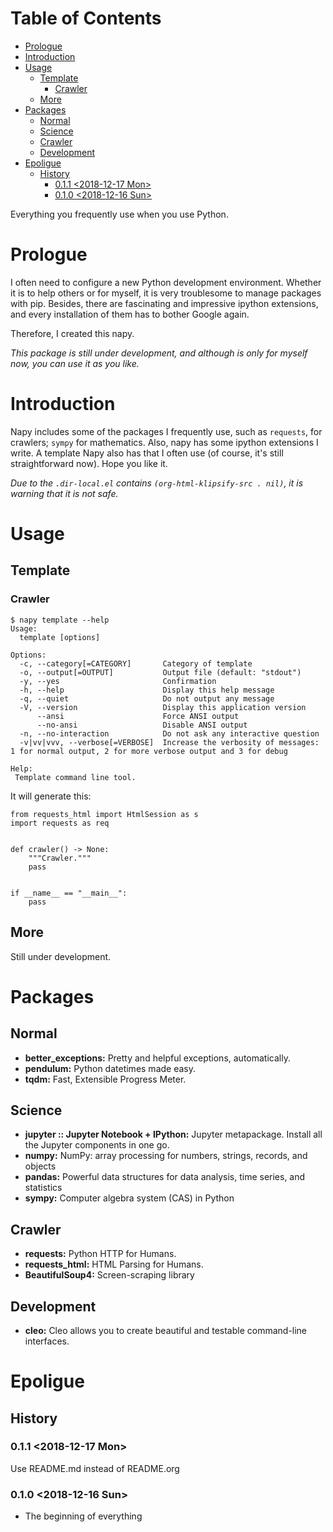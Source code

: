 # Table of Contents

-   [Prologue](#org3acbd63)
-   [Introduction](#orgcc72424)
-   [Usage](#org1c9f92e)
    -   [Template](#org08b0ca9)
        -   [Crawler](#orgf268935)
    -   [More](#org110a3e0)
-   [Packages](#orgff35d26)
    -   [Normal](#org0b0f95e)
    -   [Science](#orgdf1de67)
    -   [Crawler](#orgb321167)
    -   [Development](#org0413d69)
-   [Epoligue](#org96a5003)
    -   [History](#orgc2586e7)
        -   [0.1.1 <span class="timestamp-wrapper"><span class="timestamp">&lt;2018-12-17 Mon&gt;</span></span>](#org2c5edaf)
        -   [0.1.0 <span class="timestamp-wrapper"><span class="timestamp">&lt;2018-12-16 Sun&gt;</span></span>](#org699be33)

Everything you frequently use when you use Python.


<a id="org3acbd63"></a>

# Prologue

I often need to configure a new Python development environment.  Whether it is to help others or for
myself, it is very troublesome to manage packages with pip.  Besides, there are fascinating and
impressive ipython extensions, and every installation of them has to bother Google again.

Therefore, I created this napy.

*This package is still under development, and although is only for myself now, you can use it as you
like.*


<a id="orgcc72424"></a>

# Introduction

Napy includes some of the packages I frequently use, such as `requests`, for crawlers; `sympy` for
mathematics.  Also, napy has some ipython extensions I write.  A template Napy also has that I often
use (of course, it's still straightforward now).  Hope you like it.

*Due to the `.dir-local.el` contains `(org-html-klipsify-src . nil)`, it is warning that it is not safe.*


<a id="org1c9f92e"></a>

# Usage


<a id="org08b0ca9"></a>

## Template


<a id="orgf268935"></a>

### Crawler

    $ napy template --help
    Usage:
      template [options]

    Options:
      -c, --category[=CATEGORY]       Category of template
      -o, --output[=OUTPUT]           Output file (default: "stdout")
      -y, --yes                       Confirmation
      -h, --help                      Display this help message
      -q, --quiet                     Do not output any message
      -V, --version                   Display this application version
          --ansi                      Force ANSI output
          --no-ansi                   Disable ANSI output
      -n, --no-interaction            Do not ask any interactive question
      -v|vv|vvv, --verbose[=VERBOSE]  Increase the verbosity of messages: 1 for normal output, 2 for more verbose output and 3 for debug

    Help:
     Template command line tool.

It will generate this:

    from requests_html import HtmlSession as s
    import requests as req


    def crawler() -> None:
        """Crawler."""
        pass


    if __name__ == "__main__":
        pass


<a id="org110a3e0"></a>

## More

Still under development.


<a id="orgff35d26"></a>

# Packages


<a id="org0b0f95e"></a>

## Normal

-   **better\_exceptions:** Pretty and helpful exceptions, automatically.
-   **pendulum:** Python datetimes made easy.
-   **tqdm:** Fast, Extensible Progress Meter.


<a id="orgdf1de67"></a>

## Science

-   **jupyter :: Jupyter Notebook + IPython:** Jupyter metapackage. Install all the Jupyter components in
    one go.
-   **numpy:** NumPy: array processing for numbers, strings, records, and objects
-   **pandas:** Powerful data structures for data analysis, time series, and statistics
-   **sympy:** Computer algebra system (CAS) in Python


<a id="orgb321167"></a>

## Crawler

-   **requests:** Python HTTP for Humans.
-   **requests\_html:** HTML Parsing for Humans.
-   **BeautifulSoup4:** Screen-scraping library


<a id="org0413d69"></a>

## Development

-   **cleo:** Cleo allows you to create beautiful and testable command-line interfaces.


<a id="org96a5003"></a>

# Epoligue


<a id="orgc2586e7"></a>

## History


<a id="org2c5edaf"></a>

### 0.1.1 <span class="timestamp-wrapper"><span class="timestamp">&lt;2018-12-17 Mon&gt;</span></span>

Use README.md instead of README.org


<a id="org699be33"></a>

### 0.1.0 <span class="timestamp-wrapper"><span class="timestamp">&lt;2018-12-16 Sun&gt;</span></span>

-   The beginning of everything
